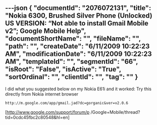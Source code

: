 ---json
{
  "documentId": "2076072131",
  "title": "Nokia 6300, Brushed Silver Phone (Unlocked) US VERSION: “Not able to install Gmail Mobile v2”; Google Mobile Help",
  "documentShortName": "",
  "fileName": "",
  "path": "",
  "createDate": "6/11/2009 10:22:23 AM",
  "modificationDate": "6/11/2009 10:22:23 AM",
  "templateId": "",
  "segmentId": "66",
  "isRoot": "False",
  "isActive": "True",
  "sortOrdinal": "",
  "clientId": "",
  "tag": ""
}
---

I did what you suggested below on my Nokia E61i and it worked: Try this directly from Nokia internet browser

    http://m.google.com/app/gmail.jad?dc=gorganic&ver=v2.0.6

[http://www.google.com/support/forum/p
    /Google+Mobile/thread?tid=0cdc45fbc2c80548&hl=en]
